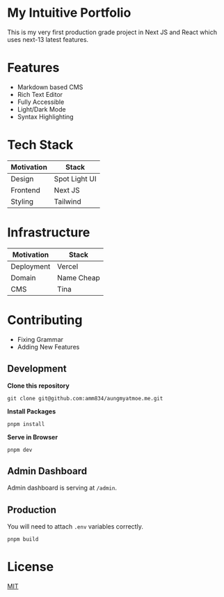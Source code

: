 # My Intuitive Portfolio

This is my very first production grade project in Next JS and React which uses next-13 latest features.

# Features

- Markdown based CMS
- Rich Text Editor
- Fully Accessible
- Light/Dark Mode
- Syntax Highlighting

# Tech Stack

| Motivation | Stack         |
|------------|---------------|
| Design     | Spot Light UI |
| Frontend   | Next JS       |
| Styling    | Tailwind      |

# Infrastructure

| Motivation | Stack      |
|------------|------------|
| Deployment | Vercel     |
| Domain     | Name Cheap |
| CMS        | Tina       |

# Contributing

- Fixing Grammar
- Adding New Features

## Development

**Clone this repository**

``` 
git clone git@github.com:amm834/aungmyatmoe.me.git
```

**Install Packages**

``` 
pnpm install
```

**Serve in Browser**

``` 
pnpm dev
```

## Admin Dashboard
Admin dashboard is serving at `/admin`.

## Production

You will need to attach `.env` variables correctly.

``` 
pnpm build
```

# License

[MIT](LICENSE)
